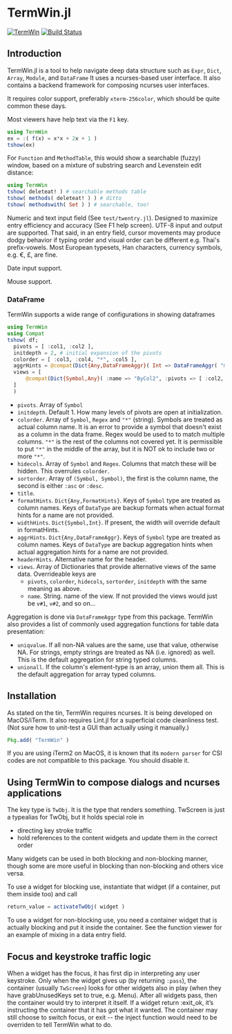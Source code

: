 # TermWin.jl

[![TermWin](http://pkg.julialang.org/badges/TermWin_release.svg)](http://pkg.julialang.org/?pkg=TermWin&ver=0.3)
[![Build Status](https://travis-ci.org/tonyhffong/TermWin.jl.svg?branch=master)](https://travis-ci.org/tonyhffong/TermWin.jl)

## Introduction

TermWin.jl is a tool to help navigate deep data structure such as `Expr`, `Dict`, `Array`, `Module`, and
`DataFrame`
It uses a ncurses-based user interface.
It also contains a backend framework for composing ncurses user interfaces.

It requires color support, preferably `xterm-256color`, which should be quite common these days.

Most viewers have help text via the `F1` key.

```julia
using TermWin
ex = :( f(x) = x*x + 2x + 1 )
tshow(ex)
```

For `Function` and `MethodTable`, this would show a searchable (fuzzy) window, based on
a mixture of substring search and Levenstein edit distance:
```julia
using TermWin
tshow( deleteat! ) # searchable methods table
tshow( methods( deleteat! ) ) # ditto
tshow( methodswith( Set ) ) # searchable, too!
```

Numeric and text input field (See `test/twentry.jl`). Designed to maximize
entry efficiency and accuracy (See F1 help screen).
UTF-8 input and output are supported. That said, in an entry field,
cursor movements may produce dodgy behavior if typing order and visual order
can be different e.g. Thai's prefix-vowels. Most European typesets,
Han characters, currency symbols, e.g. €, £, are fine.

Date input support.

Mouse support.

### DataFrame

TermWin supports a wide range of configurations in showing dataframes
```julia
using TermWin
using Compat
tshow( df;
  pivots = [ :col1, :col2 ],
  initdepth = 2, # initial expansion of the pivots
  colorder = [ :col3, :col4, "*", :col5 ],
  aggrHints = @compat(Dict{Any,DataFrameAggr}( Int => DataFrameAggr( "mean" ) ) ),
  views = [
      @compat(Dict{Symbol,Any}( :name => "ByCol2", :pivots => [ :col2, :col1 ], :hidecols => [:col5 ] ) )
  ]
  )
```

* `pivots`. Array of `Symbol`
* `initdepth`. Default 1. How many levels of pivots are open at initialization.
* `colorder`. Array of `Symbol`, `Regex` and `"*"` (string). Symbols are treated as actual column name.
   It is an error to provide a symbol that doesn't exist as a column in the data frame. Regex would
   be used to to match multiple columns. `"*"` is the rest of the columns not covered yet. It is
   permissible to put `"*"` in the middle of the array, but it is NOT ok to include two or more `"*"`.
* `hidecols`. Array of `Symbol` and `Regex`. Columns that match these will be hidden. This overrules
  `colorder`.
* `sortorder`. Array of `(Symbol, Symbol)`, the first is the column name, the second is either `:asc` or `:desc`.
* `title`.
* `formatHints`. `Dict{Any,FormatHints}`. Keys of `Symbol` type are treated as column names. Keys of `DataType`
   are backup formats when actual format hints for a name are not provided.
* `widthHints`. `Dict{Symbol,Int}`. If present, the width will override default in formatHints.
* `aggrHints`. `Dict{Any,DataFrameAggr}`. Keys of `Symbol` type are treated as column names. Keys of `DataType`
   are backup aggregation hints when actual aggregation hints for a name are not provided.
* `headerHints`. Alternative name for the header.
* `views`. Array of Dictionaries that provide alternative views of the same data. Overrideable keys are
    * `pivots`, `colorder`, `hidecols`, `sortorder`, `initdepth` with the same meaning as above.
    * `name`. String. name of the view. If not provided the views would just be `v#1`, `v#2`, and so on...

Aggregation is done via `DataFrameAggr` type from this package. TermWin also provides a
list of commonly used aggregation functions for table data presentation:

* `uniqvalue`. If all non-NA values are the same, use that value, otherwise NA. For strings, empty strings
   are treated as NA (i.e. ignored) as well. This is the default aggregation for string typed columns.
* `unionall`. If the column's element-type is an array, union them all. This is the default aggregation for
  array typed columns.

## Installation

As stated on the tin, TermWin requires ncurses. It is being developed on MacOS/iTerm.
It also requires Lint.jl for a superficial code cleanliness test. (Not sure how
to unit-test a GUI than actually using it manually.)
```julia
Pkg.add( "TermWin" )
```

If you are using iTerm2 on MacOS, it is known that its `modern parser` for CSI codes are not
compatible to this package. You should disable it.

## Using TermWin to compose dialogs and ncurses applications

The key type is `TwObj`. It is the type that renders something.
TwScreen is just a typealias for TwObj, but it holds special role in
* directing key stroke traffic
* hold references to the content widgets and update them in the correct order

Many widgets can be used in both blocking and non-blocking manner, though
some are more useful in blocking than non-blocking and others vice versa.

To use a widget for blocking use, instantiate that widget (if a container, 
put them inside too) and call
```julia
return_value = activateTwObj( widget )
```

To use a widget for non-blocking use, you need a container widget that is
actually blocking and put it inside the container. See the function viewer for
an example of mixing in a data entry field.

## Focus and keystroke traffic logic
When a widget has the focus, it has first dip in interpreting any user
keystroke. Only when the widget gives up (by returning `:pass`), the container
(usually `TwScreen`) looks for other widgets also in play (when they have
grabUnusedKeys set to true, e.g. Menu). After all widgets pass, then the
container would try to interpret it itself. If a widget return :exit_ok, it’s
instructing the container that it has got what it wanted. The container
may still choose to switch focus, or exit -- the inject function would need
to be overriden to tell TermWin what to do.
